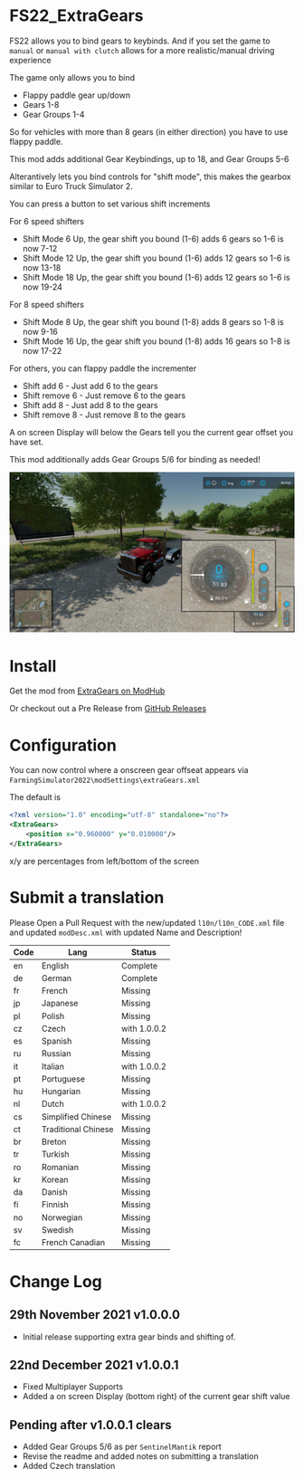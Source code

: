 # FS22_ExtraGears

FS22 allows you to bind gears to keybinds.
And if you set the game to `manual` or `manual with clutch` allows for a more realistic/manual driving experience

The game only allows you to bind

- Flappy paddle gear up/down
- Gears 1-8
- Gear Groups 1-4

So for vehicles with more than 8 gears (in either direction) you have to use flappy paddle.

This mod adds additional Gear Keybindings, up to 18, and Gear Groups 5-6

Alterantively lets you bind controls for "shift mode", this makes the gearbox similar to Euro Truck Simulator 2.

You can press a button to set various shift increments

For 6 speed shifters
- Shift Mode 6 Up, the gear shift you bound (1-6) adds 6 gears so 1-6 is now 7-12
- Shift Mode 12 Up, the gear shift you bound (1-6) adds 12 gears so 1-6 is now 13-18
- Shift Mode 18 Up, the gear shift you bound (1-6) adds 12 gears so 1-6 is now 19-24

For 8 speed shifters
- Shift Mode 8 Up, the gear shift you bound (1-8) adds 8 gears so 1-8 is now 9-16
- Shift Mode 16 Up, the gear shift you bound (1-8) adds 16 gears so 1-8 is now 17-22

For others, you can flappy paddle the incrementer

- Shift add 6 - Just add 6 to the gears
- Shift remove 6 - Just remove 6 to the gears
- Shift add 8 - Just add 8 to the gears
- Shift remove 8 - Just remove 8 to the gears

A on screen Display will below the Gears tell you the current gear offset you have set.

This mod additionally adds Gear Groups 5/6 for binding as needed!

![Example Screenshot of a Mack Truck with a +6 Modifier](/screenshots/screenshot2.png?raw=true "Example Screenshot of a Mack Truck with a +6 Modifier")

# Install

Get the mod from [ExtraGears on ModHub](https://www.farming-simulator.com/mod.php?lang=en&country=us&mod_id=225250&title=fs2022)

Or checkout out a Pre Release from [GitHub Releases](https://github.com/BarryCarlyon/FS22_ExtraGears/releases)

# Configuration

You can now control where a onscreen gear offseat appears via `FarmingSimulator2022\modSettings\extraGears.xml`

The default is

```xml
<?xml version="1.0" encoding="utf-8" standalone="no"?>
<ExtraGears>
    <position x="0.960000" y="0.010000"/>
</ExtraGears>
```

x/y are percentages from left/bottom of the screen

# Submit a translation

Please Open a Pull Request with the new/updated `l10n/l10n_CODE.xml` file and updated `modDesc.xml` with updated Name and Description!

| Code | Lang | Status |
| ---- | ---- | ------ |
| en   | English  | Complete |
| de   | German | Complete |
| fr   | French | Missing |
| jp   | Japanese | Missing |
| pl   | Polish | Missing |
| cz   | Czech | with 1.0.0.2 |
| es   | Spanish | Missing |
| ru   | Russian | Missing |
| it   | Italian | with 1.0.0.2 |
| pt   | Portuguese | Missing |
| hu   | Hungarian | Missing |
| nl   | Dutch | with 1.0.0.2 |
| cs   | Simplified Chinese | Missing |
| ct   | Traditional Chinese | Missing |
| br   | Breton | Missing |
| tr   | Turkish | Missing |
| ro   | Romanian | Missing |
| kr   | Korean  | Missing |
| da   | Danish | Missing |
| fi   | Finnish | Missing |
| no   | Norwegian | Missing |
| sv   | Swedish | Missing |
| fc   | French Canadian | Missing |


# Change Log

## 29th November 2021 v1.0.0.0

- Initial release supporting extra gear binds and shifting of.

## 22nd December 2021 v1.0.0.1

- Fixed Multiplayer Supports
- Added a on screen Display (bottom right) of the current gear shift value

## Pending after v1.0.0.1 clears

- Added Gear Groups 5/6 as per `SentinelMantik` report
- Revise the readme and added notes on submitting a translation
- Added Czech translation 
